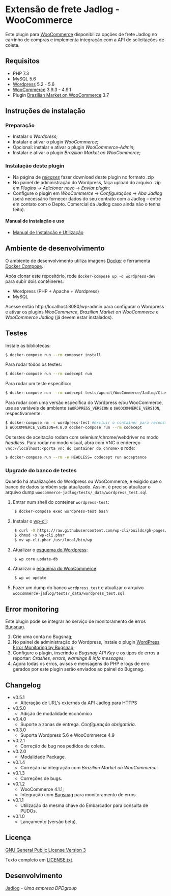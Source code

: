 # Extensão de frete Jadlog - WooCommerce

Este plugin para [WooCommerce](https://woocommerce.com) disponibiliza opções de frete Jadlog no carrinho de compras e implementa integração com a API de solicitações de coleta.


## Requisitos

* PHP 7.3
* MySQL 5.6
* [Wordpress](https://wordpress.org) 5.2 - 5.6
* [WooCommerce](https://woocommerce.com) 3.9.3 - 4.9.1
* Plugin [Brazilian Market on WooCommerce](https://wordpress.org/plugins/woocommerce-extra-checkout-fields-for-brazil/) 3.7


## Instruções de instalação

### Preparação
* Instalar o *Wordpress*;
* Instalar e ativar o plugin *WooCommerce*;
* Opcional: instalar e ativar o plugin *WooCommerce-Admin*;
* Instalar e ativar o plugin *Brazilian Market on WooCommerce*;

### Instalação deste plugin
* Na página de *[releases](https://github.com/Jadlog/woocommerce/releases)* fazer download deste plugin no formato .zip 
* No painel de administração do Wordpress, faça upload do arquivo .zip em *Plugins* -> *Adicionar novo* -> *Enviar plugin*;
* Configure o plugin em *WooCommerce* -> *Configurações* -> *Aba Jadlog* (será necessário fornecer dados do seu contrato com a Jadlog &ndash; entre em contato com o Depto. Comercial da Jadlog caso ainda não o tenha feito).


#### Manual de instalação e uso
* [Manual de Instalação e Utilização](doc/MANUAL.md)


## Ambiente de desenvolvimento

O ambiente de desenvolvimento utiliza imagens [Docker](https://www.docker.com) e ferramenta [Docker Compose](https://docs.docker.com/compose/).

Após clonar este repositório, rode `docker-compose up -d wordpress-dev` para subir dois contêineres:

- Wordpress (PHP + Apache + Wordpress)
- MySQL

Acesse então http://localhost:8080/wp-admin para configurar o Wordpress e ativar os plugins *WooCommerce*, *Brazilian Market on WooCommerce* e *WooCommerce Jadlog* (já devem estar instalados).


## Testes

Instale as bibliotecas:

```bash
$ docker-compose run --rm composer install
```

Para rodar todos os testes:

```bash
$ docker-compose run --rm codecept run
```

Para rodar um teste específico:

```bash
$ docker-compose run --rm codecept tests/wpunit/WooCommerce/Jadlog/Classes/EmbarcadorServiceTest.php
```

Para rodar com uma versão específica do Wordpress e/ou WooCommerce, use as
variáveis de ambiente `$WORDPRESS_VERSION` e `$WOOCOMMERCE_VERSION`,
respectivamente:

```bash
$ docker-compose rm -s wordpress-test #excluir o container para reconstruir o volume com a versão correta
$ WOOCOMMERCE_VERSION=4.8.0 docker-compose run --rm codecept
```

Os testes de aceitação rodam com selenium/chrome/webdriver no modo _headless_.
Para rodar no modo visual, abra com VNC o endereço `vnc://localhost:<porta vnc do container do chrome>` e rode:

```bash
$ docker-compose run --rm -e HEADLESS= codecept run acceptance
```

### Upgrade do banco de testes

Quando há atualizações do Wordpress ou WooCommerce, é exigido que o banco de dados também seja atualizado. Assim, é preciso atualizar o arquivo dump `woocommerce-jadlog/tests/_data/wordpress_test.sql`

1. Entrar num shell do conteiner `wordpress-test`:
```bash
    $ docker-compose exec wordpress-test bash
```
2. Instalar o [wp-cli](https://wp-cli.org/#installing):
```bash
    $ curl -O https://raw.githubusercontent.com/wp-cli/builds/gh-pages/phar/wp-cli.phar
    $ chmod +x wp-cli.phar
    $ mv wp-cli.phar /usr/local/bin/wp
```
3. Atualizar o [esquema do Wordpress](https://developer.wordpress.org/cli/commands/core/update-db/):
```bash
    $ wp core update-db
```
4. Atualizar o [esquema do WooCommerce](https://github.com/woocommerce/woocommerce/wiki/Upgrading-the-database-using-WP-CLI):
```bash
    $ wp wc update
```
5. Fazer um dump do banco `wordpress_test` e atualizar o arquivo `woocommerce-jadlog/tests/_data/wordpress_test.sql`

## Error monitoring

Este plugin pode se integrar ao serviço de monitoramento de erros [Bugsnag](https://www.bugsnag.com).

1. Crie uma conta no Bugsnag;
1. No painel de administração do Wordpress, instale o plugin [WordPress Error Monitoring by Bugsnag](https://br.wordpress.org/plugins/bugsnag/);
1. Configure o plugin, inserindo a *Bugsnag API Key* e os tipos de erros a reportar: *Crashes, errors, warnings & info messages*;
1. Agora todas os erros, avisos e mensagens do PHP e logs de erro gerados por este plugin serão enviados ao painel do Bugsnag.

## Changelog
- v0.5.1
  - Alteração de URL's externas da API Jadlog para HTTPS
- v0.5.0
  - Adição de modalidade econômico
- v0.4.0
  - Suporte a zonas de entrega. *Configuração obrigatória*.
- v0.3.0
  - Suporta Wordpress 5.6 e WooCommerce 4.9
- v0.2.1
  - Correção de bug nos pedidos de coleta.
- v0.2.0
  - Modalidade Package.
- v0.1.4
  - Correção na integração com *Brazilian Market on WooCommerce*.
- v0.1.3
  - Correções de bugs.
- v0.1.2
  - WooCommerce 4.1.1;
  - Integração com [Bugsnag](https://www.bugsnag.com) para monitoramento de erros.
- v0.1.1
  - Utilização da mesma chave do Embarcador para consulta de PUDOs.
- v0.1.0
  - Lançamento (versão beta).

## Licença

[GNU General Public License Version 3](https://www.gnu.org/licenses/gpl-3.0.html)

Texto completo em [LICENSE.txt](woocommerce-jadlog/LICENSE.txt).

## Desenvolvimento

[Jadlog](https://www.jadlog.com.br) - *Uma empresa DPDgroup*

